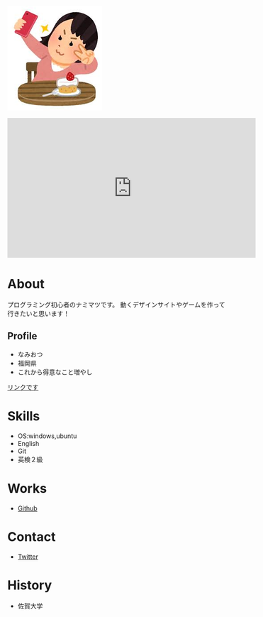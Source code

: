 ![うち](images.jpeg)

<iframe width="560" height="315" src="https://www.youtube.com/embed/yX2ylWONFts" frameborder="0" allow="accelerometer; autoplay; clipboard-write; encrypted-media; gyroscope; picture-in-picture" allowfullscreen></iframe>

# About
プログラミング初心者のナミマツです。
動くデザインサイトやゲームを作って行きたいと思います！

## Profile
- なみおつ　
- 福岡県
- これから得意なこと増やし

[リンクです](https://nnn.ed.nico)

# Skills
- OS:windows,ubuntu
- English
- Git
- 英検２級

# Works
- [Github](https://dabiozsu.github.io/assessment/assessment.html)

# Contact
- [Twitter](https://twitter.com/namiotsu1)

# History
- 佐賀大学
